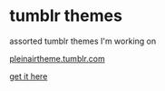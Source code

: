 # tumblr themes
assorted tumblr themes I'm working on

[pleinairtheme.tumblr.com](https://pleinairtheme.tumblr.com/)

[get it here](https://www.tumblr.com/theme/40685)
